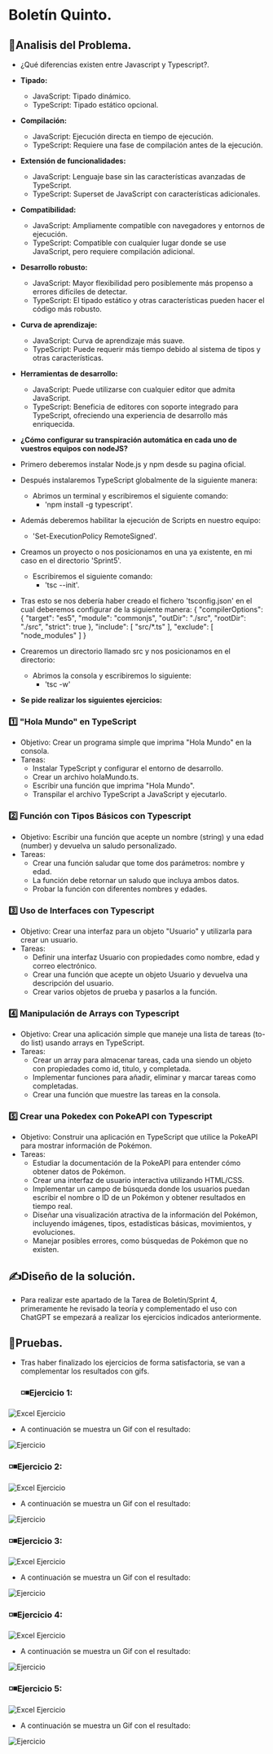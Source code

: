 # Boletín Quinto.
## 🔎Analisis del Problema.
- ¿Qué diferencias existen entre Javascript y Typescript?.
- **Tipado:**
  - JavaScript: Tipado dinámico.
  - TypeScript: Tipado estático opcional.
- **Compilación:**
  - JavaScript: Ejecución directa en tiempo de ejecución.
  - TypeScript: Requiere una fase de compilación antes de la ejecución.
- **Extensión de funcionalidades:**
  - JavaScript: Lenguaje base sin las características avanzadas de TypeScript.
  - TypeScript: Superset de JavaScript con características adicionales.
- **Compatibilidad:**
  - JavaScript: Ampliamente compatible con navegadores y entornos de ejecución.
  - TypeScript: Compatible con cualquier lugar donde se use JavaScript, pero requiere compilación adicional.
- **Desarrollo robusto:**
  - JavaScript: Mayor flexibilidad pero posiblemente más propenso a errores difíciles de detectar.
  - TypeScript: El tipado estático y otras características pueden hacer el código más robusto.
- **Curva de aprendizaje:**
  - JavaScript: Curva de aprendizaje más suave.
  - TypeScript: Puede requerir más tiempo debido al sistema de tipos y otras características.
- **Herramientas de desarrollo:**
  - JavaScript: Puede utilizarse con cualquier editor que admita JavaScript.
  - TypeScript: Beneficia de editores con soporte integrado para TypeScript, ofreciendo una experiencia de desarrollo más enriquecida.

- **¿Cómo configurar su transpiración automática en cada uno de vuestros equipos con nodeJS?**
- Primero deberemos instalar Node.js y npm desde su pagina oficial.
- Después instalaremos TypeScript globalmente de la siguiente manera:
  - Abrimos un terminal y escribiremos el siguiente comando:
    - 'npm install -g typescript'.
- Además deberemos habilitar la ejecución de Scripts en nuestro equipo:
  - 'Set-ExecutionPolicy RemoteSigned'.
- Creamos un proyecto o nos posicionamos en una ya existente, en mi caso en el directorio 'Sprint5'.
  - Escribiremos el siguiente comando:
    - 'tsc --init'.
- Tras esto se nos debería haber creado el fichero 'tsconfig.json' en el cual deberemos configurar de la siguiente manera:
{
  "compilerOptions": {
    "target": "es5",
    "module": "commonjs",
    "outDir": "./src",
    "rootDir": "./src",
    "strict": true
  },
  "include": [
    "src/*.ts"
  ],
  "exclude": [
    "node_modules"
  ]
}

 - Crearemos un directorio llamado src y nos posicionamos en el directorio:
   -  Abrimos la consola y escribiremos lo siguiente:
      - 'tsc -w'

- **Se pide realizar los siguientes ejercicios:**
 ###  1️⃣ "Hola Mundo" en TypeScript
- Objetivo: Crear un programa simple que imprima "Hola Mundo" en la consola.
- Tareas:
  - Instalar TypeScript y configurar el entorno de desarrollo.
  - Crear un archivo holaMundo.ts.
  - Escribir una función que imprima "Hola Mundo".
  - Transpilar el archivo TypeScript a JavaScript y ejecutarlo.

 ###  2️⃣ Función con Tipos Básicos con Typescript
- Objetivo: Escribir una función que acepte un nombre (string) y una edad (number) y devuelva un saludo personalizado.
- Tareas:
  - Crear una función saludar que tome dos parámetros: nombre y edad.
  - La función debe retornar un saludo que incluya ambos datos.
  - Probar la función con diferentes nombres y edades.

 ### 3️⃣ Uso de Interfaces con Typescript
- Objetivo: Crear una interfaz para un objeto "Usuario" y utilizarla para crear un usuario.
- Tareas:
  - Definir una interfaz Usuario con propiedades como nombre, edad y correo electrónico.
  - Crear una función que acepte un objeto Usuario y devuelva una descripción del usuario.
  - Crear varios objetos de prueba y pasarlos a la función.

 ###  4️⃣ Manipulación de Arrays con Typescript
- Objetivo: Crear una aplicación simple que maneje una lista de tareas (to-do list) usando arrays en TypeScript.
- Tareas:
  - Crear un array para almacenar tareas, cada una siendo un objeto con propiedades como id, titulo, y completada.
  - Implementar funciones para añadir, eliminar y marcar tareas como completadas.
  - Crear una función que muestre las tareas en la consola.

 ###  5️⃣ Crear una Pokedex con PokeAPI con Typescript
- Objetivo: Construir una aplicación en TypeScript que utilice la PokeAPI para mostrar información de Pokémon.
- Tareas:
  - Estudiar la documentación de la PokeAPI para entender cómo obtener datos de Pokémon.
  - Crear una interfaz de usuario interactiva utilizando HTML/CSS.
  - Implementar un campo de búsqueda donde los usuarios puedan escribir el nombre o ID de un Pokémon y obtener resultados en tiempo real.
  - Diseñar una visualización atractiva de la información del Pokémon, incluyendo imágenes, tipos, estadísticas básicas, movimientos, y evoluciones.
  - Manejar posibles errores, como búsquedas de Pokémon que no existen.


## ✍Diseño de la solución.
- Para realizar este apartado de la Tarea de Boletín/Sprint 4, primeramente he revisado la teoría y complementado el uso con ChatGPT se empezará a realizar los ejercicios indicados anteriormente.
## 🧾Pruebas.
- Tras haber finalizado los ejercicios de forma satisfactoria, se van a complementar los resultados con gifs.
  ### ◽◾Ejercicio 1:
![Excel Ejercicio](https://github.com/JoseAntonioSegura/Imagenes/blob/0f96a303467952bc5a773a9aa0ef12ea544b7ee2/Sprint5%20Ejercicio1.PNG)
  -  A continuación se muestra un Gif con el resultado:

![Ejercicio](https://github.com/JoseAntonioSegura/Imagenes/blob/0f96a303467952bc5a773a9aa0ef12ea544b7ee2/Videos/Sprint5%20Ejercicio1.gif)
  ### ◽◾Ejercicio 2:
![Excel Ejercicio](https://github.com/JoseAntonioSegura/Imagenes/blob/0f96a303467952bc5a773a9aa0ef12ea544b7ee2/Sprint5%20Ejercicio2.PNG)
  -  A continuación se muestra un Gif con el resultado:

![Ejercicio](https://github.com/JoseAntonioSegura/Imagenes/blob/0f96a303467952bc5a773a9aa0ef12ea544b7ee2/Videos/Sprint5%20Ejercicio2.gif)

  ### ◽◾Ejercicio 3:
 ![Excel Ejercicio](https://github.com/JoseAntonioSegura/Imagenes/blob/0f96a303467952bc5a773a9aa0ef12ea544b7ee2/Sprint5%20Ejercicio3.PNG)
  -  A continuación se muestra un Gif con el resultado:

![Ejercicio](https://github.com/JoseAntonioSegura/Imagenes/blob/0f96a303467952bc5a773a9aa0ef12ea544b7ee2/Videos/Sprint5%20Ejercicio3.gif)
  ### ◽◾Ejercicio 4:
  ![Excel Ejercicio](https://github.com/JoseAntonioSegura/Imagenes/blob/0f96a303467952bc5a773a9aa0ef12ea544b7ee2/Sprint5%20Ejercicio4.PNG)
  -  A continuación se muestra un Gif con el resultado:

![Ejercicio](https://github.com/JoseAntonioSegura/Imagenes/blob/0f96a303467952bc5a773a9aa0ef12ea544b7ee2/Videos/Sprint5%20Ejercicio4.gif)
  ### ◽◾Ejercicio 5:
  ![Excel Ejercicio](https://github.com/JoseAntonioSegura/Imagenes/blob/0f96a303467952bc5a773a9aa0ef12ea544b7ee2/Sprint5%20Ejercicio5.PNG)
  -  A continuación se muestra un Gif con el resultado:

![Ejercicio](https://github.com/JoseAntonioSegura/Imagenes/blob/0f96a303467952bc5a773a9aa0ef12ea544b7ee2/Videos/Sprint5%20Ejercicio5.gif)